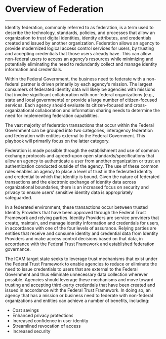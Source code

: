 # Overview of Federation
---------------------

Identity federation, commonly referred to as federation, is a term used to describe the technology, standards, policies, and processes that allow an organization to trust digital identities, identity attributes, and credentials created and issued by another organization. Federation allows an agency to provide modernized logical access control services for users, by trusting and accepting credentials that those users already have. This can allow non-federal users to access an agency’s resources while minimizing and potentially eliminating the need to redundantly collect and manage identity information and credentials.

Within the Federal Government, the business need to federate with a non-federal partner is driven primarily by each agency‘s mission. The largest consumers of federated identity data will likely be agencies with missions that involve significant collaboration with non-federal organizations (e.g., state and local governments) or provide a large number of citizen-focused services. Each agency should evaluate its citizen-focused and cross-organizational collaboration and information sharing needs to determine the need for implementing federation capabilities. 

The vast majority of federation transactions that occur within the Federal Government can be grouped into two categories, interagency federation and federation with entities external to the Federal Government. This playbook will primarily focus on the latter category.  

Federation is made possible through the establishment and use of common exchange protocols and agreed-upon open standards/specifications that allow an agency to authenticate a user from another organization or trust an authentication conducted outside of the agency. The use of these common rules enables an agency to place a level of trust in the federated identity and credential to which that identity is bound. Given the nature of federated transactions and the electronic exchange of identity data across organizational boundaries, there is an increased focus on security and privacy to ensure users’ sensitive identity data is appropriately safeguarded. 

In a federated environment, these transactions occur between trusted Identity Providers that have been approved through the Federal Trust Framework and relying parties. Identity Providers are service providers that create, maintain, and manage identity information and credentials for users, in accordance with one of the four levels of assurance. Relying parties are entities that receive and consume identity and credential data from Identity Providers and make access control decisions based on that data, in accordance with the Federal Trust Framework and established federation governance. 
 
The ICAM target state seeks to leverage trust mechanisms that exist under the Federal Trust Framework to enable agencies to reduce or eliminate the need to issue credentials to users that are external to the Federal Government and thus eliminate unnecessary data collection wherever possible. Agencies should leverage these mechanisms and move toward trusting and accepting third-party credentials that have been created and issued in accordance with the Federal Trust Framework. In doing so, an agency that has a mission or business need to federate with non-federal organizations and entities can achieve a number of benefits, including:

* Cost savings
* Enhanced privacy protections
* Increased confidence in user identity
* Streamlined revocation of access
* Increased security


